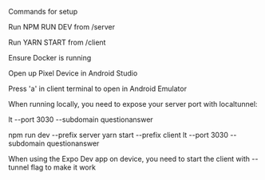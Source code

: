 Commands for setup

Run NPM RUN DEV from /server

Run YARN START from /client

Ensure Docker is running

Open up Pixel Device in Android Studio

Press 'a' in client terminal to open in Android Emulator

When running locally, you need to expose your server port with localtunnel:

lt --port 3030 --subdomain questionanswer


npm run dev --prefix server
yarn start --prefix client
lt --port 3030 --subdomain questionanswer

When using the Expo Dev app on device, you need to start the client with --tunnel flag to make it work